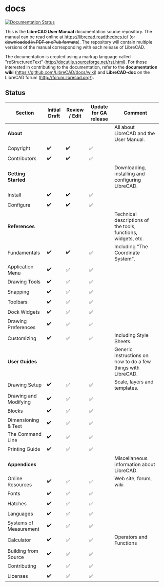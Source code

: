 # docs
[![Documentation Status](https://readthedocs.org/projects/librecad/badge/?version=latest)](https://librecad.readthedocs.io/en/latest/?badge=latest)

This is the **LibreCAD User Manual** documentation source repository.  The manual can be read online at https://librecad.readthedocs.io/ (~~or downloaded in PDF or ePub formats~~). The repository will contain multiple versions of the manual corresponding with each release of LibreCAD.

The documentation is created using a markup language called "reStructuredText" (http://docutils.sourceforge.net/rst.html).  For those interested in contributing to the documentation, refer to the **documentation wiki** (https://github.com/LibreCAD/docs/wiki) and **LibreCAD-doc** on the LibreCAD forum (http://forum.librecad.org/).


## Status 


Section | Initial Draft | Review / Edit | Update for GA release | Comment
--- | --- | --- | --- | ---
**About** |   |   |   | All about LibreCAD and the User Manual.
   Copyright | :heavy_check_mark: | :heavy_check_mark: | :white_check_mark: | 
   Contributors | :heavy_check_mark: | :heavy_check_mark: | :white_check_mark: | 
**Getting Started** |   |   |   | Downloading, installing and configuring LibreCAD.
   Install | :heavy_check_mark: | :heavy_check_mark: | :white_check_mark: | 
   Configure | :heavy_check_mark: | :heavy_check_mark: | :white_check_mark: | 
**References** |   |   |   | Technical descriptions of the tools, functions, widgets, etc.
   Fundamentals | :heavy_check_mark: | :heavy_check_mark: | :white_check_mark: | Including "The Coordinate System".
   Application Menu | :heavy_check_mark: | :white_check_mark: | :white_check_mark: | 
   Drawing Tools | :heavy_check_mark: | :white_check_mark: | :white_check_mark: | 
   Snapping | :heavy_check_mark: | :white_check_mark: | :white_check_mark: | 
   Toolbars | :heavy_check_mark: | :white_check_mark: | :white_check_mark: | 
   Dock Widgets | :heavy_check_mark: | :white_check_mark: | :white_check_mark: | 
   Drawing Preferences | :heavy_check_mark: | :white_check_mark: | :white_check_mark: | 
   Customizing | :heavy_check_mark: | :white_check_mark: | :white_check_mark: | Including Style Sheets.
**User Guides** |   |   |   | Generic instructions on how to do a few things with LibreCAD.
   Drawing Setup | :heavy_check_mark: | :white_check_mark: | :white_check_mark: | Scale, layers and templates.
   Drawing and Modifying | :heavy_check_mark: | :white_check_mark: | :white_check_mark: | 
   Blocks | :heavy_check_mark: | :white_check_mark: | :white_check_mark: | 
   Dimensioning & Text | :heavy_check_mark: | :white_check_mark: | :white_check_mark: | 
   The Command Line | :heavy_check_mark: | :white_check_mark: | :white_check_mark: | 
   Printing Guide | :heavy_check_mark: | :white_check_mark: | :white_check_mark: | 
**Appendices** |   |   |   | Miscellaneous information about LibreCAD.
   Online Resources | :heavy_check_mark: | :white_check_mark: | :white_check_mark: | Web site, forum, wiki
   Fonts | :heavy_check_mark: | :white_check_mark: | :white_check_mark: | 
   Hatches | :heavy_check_mark: | :white_check_mark: | :white_check_mark: | 
   Languages | :heavy_check_mark: | :white_check_mark: | :white_check_mark: | 
   Systems of Measurement | :heavy_check_mark: | :white_check_mark: | :white_check_mark: | 
   Calculator | :heavy_check_mark: | :white_check_mark: | :white_check_mark: | Operators and Functions
   Building from Source | :heavy_check_mark: | :white_check_mark: | :white_check_mark: | 
   Contributing | :heavy_check_mark: | :white_check_mark: | :white_check_mark: | 
   Licenses | :heavy_check_mark: | :white_check_mark: | :white_check_mark: | 

